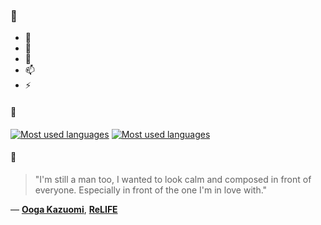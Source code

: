 ### 👋

- 🔭
- 🌱
- 💬
- 📫
- ⚡

#### 🧏

[![Most used languages](https://github-readme-stats-aynah.vercel.app/api/top-langs/?username=aynh&theme=solarized-dark&langs_count=6&layout=compact&hide_title=true)](https://github.com/anuraghazra/github-readme-stats#gh-dark-mode-only)
[![Most used languages](https://github-readme-stats-aynah.vercel.app/api/top-langs/?username=aynh&theme=solarized-light&langs_count=6&layout=compact&hide_title=true)](https://github.com/anuraghazra/github-readme-stats#gh-light-mode-only)

#### 💬

> "I'm still a man too, I wanted to look calm and composed in front of everyone. Especially in front of the one I'm in love with."

&mdash; [**Ooga Kazuomi**](https://myanimelist.net/character.php?q=Ooga%20Kazuomi&cat=character), [**ReLIFE**](https://myanimelist.net/search/all?q=ReLIFE&cat=all)
